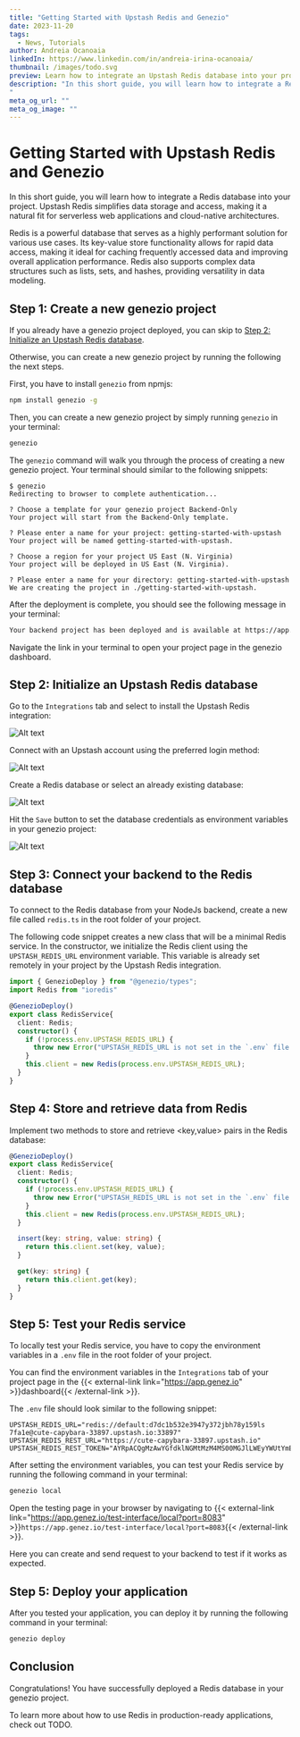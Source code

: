 ```yaml
---
title: "Getting Started with Upstash Redis and Genezio"
date: 2023-11-20
tags:
  - News, Tutorials
author: Andreia Ocanoaia
linkedIn: https://www.linkedin.com/in/andreia-irina-ocanoaia/
thumbnail: /images/todo.svg
preview: Learn how to integrate an Upstash Redis database into your project
description: "In this short guide, you will learn how to integrate a Redis database into your project. Upstash Redis simplifies data storage and access, making it a natural fit for serverless web applications and cloud-native architectures.
"
meta_og_url: ""
meta_og_image: ""
---
```


# Getting Started with Upstash Redis and Genezio

In this short guide, you will learn how to integrate a Redis database into your project.
Upstash Redis simplifies data storage and access, making it a natural fit for serverless web applications and cloud-native architectures.

Redis is a powerful database that serves as a highly performant solution for various use cases.
Its key-value store functionality allows for rapid data access, making it ideal for caching frequently accessed data and improving overall application performance.
Redis also supports complex data structures such as lists, sets, and hashes, providing versatility in data modeling.


## Step 1: Create a new genezio project
If you already have a genezio project deployed, you can skip to [Step 2: Initialize an Upstash Redis database](#step-2-initialize-an-upstash-redis-database).

Otherwise, you can create a new genezio project by running the following the next steps.

First, you have to install `genezio` from npmjs:

```bash
npm install genezio -g
```

Then, you can create a new genezio project by simply running `genezio` in your terminal:

```bash
genezio
```

The `genezio` command will walk you through the process of creating a new genezio project.
Your terminal should similar to the following snippets:

```
$ genezio
Redirecting to browser to complete authentication...

? Choose a template for your genezio project Backend-Only
Your project will start from the Backend-Only template.

? Please enter a name for your project: getting-started-with-upstash
Your project will be named getting-started-with-upstash.

? Choose a region for your project US East (N. Virginia)
Your project will be deployed in US East (N. Virginia).

? Please enter a name for your directory: getting-started-with-upstash
We are creating the project in ./getting-started-with-upstash.
```

After the deployment is complete, you should see the following message in your terminal:

```bash
Your backend project has been deployed and is available at https://app.genez.io/project/<project-id>/<environment-id>
```

Navigate the link in your terminal to open your project page in the genezio dashboard.

## Step 2: Initialize an Upstash Redis database

Go to the `Integrations` tab and select to install the Upstash Redis integration:

![Alt text](/images/blog/getting_started_upstash_images/image-3.png)

Connect with an Upstash account using the preferred login method:

![Alt text](/images/blog/getting_started_upstash_images/image.png)

Create a Redis database or select an already existing database:

![Alt text](/images/blog/getting_started_upstash_images/image-1.png)

Hit the `Save` button to set the database credentials as environment variables in your genezio project:

![Alt text](/images/blog/getting_started_upstash_images/image-2.png)

## Step 3: Connect your backend to the Redis database

To connect to the Redis database from your NodeJs backend, create a new file called `redis.ts` in the root folder of your project.

The following code snippet creates a new class that will be a minimal Redis service. In the constructor, we initialize the Redis client using the `UPSTASH_REDIS_URL` environment variable. This variable is already set remotely in your project by the Upstash Redis integration.

```ts
import { GenezioDeploy } from "@genezio/types";
import Redis from "ioredis"

@GenezioDeploy()
export class RedisService{
  client: Redis;
  constructor() {
    if (!process.env.UPSTASH_REDIS_URL) {
      throw new Error("UPSTASH_REDIS_URL is not set in the `.env` file.")
    }
    this.client = new Redis(process.env.UPSTASH_REDIS_URL);
  }
}
```

## Step 4: Store and retrieve data from Redis

Implement two methods to store and retrieve <key,value> pairs in the Redis database:

```ts
@GenezioDeploy()
export class RedisService{
  client: Redis;
  constructor() {
    if (!process.env.UPSTASH_REDIS_URL) {
      throw new Error("UPSTASH_REDIS_URL is not set in the `.env` file.")
    }
    this.client = new Redis(process.env.UPSTASH_REDIS_URL);
  }

  insert(key: string, value: string) {
    return this.client.set(key, value);
  }

  get(key: string) {
    return this.client.get(key);
  }
}
```

## Step 5: Test your Redis service

To locally test your Redis service, you have to copy the environment variables in a `.env` file in the root folder of your project.

You can find the environment variables in the `Integrations` tab of your project page in the {{< external-link link="https://app.genez.io" >}}dashboard{{< /external-link >}}.

The `.env` file should look similar to the following snippet:

```
UPSTASH_REDIS_URL="redis://default:d7dc1b532e3947y372jbh78y159ls
7fa1e@cute-capybara-33897.upstash.io:33897"
UPSTASH_REDIS_REST_URL="https://cute-capybara-33897.upstash.io"
UPSTASH_REDIS_REST_TOKEN="AYRpACQgMzAwYGfdklNGMtMzM4MS00MGJlLWEyYWUtYmEzZDgyZTkxMTFlZDdkdsaNTMyZTM5NDdjdsuhrMzkzZGQzMTU5N2ZhMWU="
```

After setting the environment variables, you can test your Redis service by running the following command in your terminal:

```bash
genezio local
```

Open the testing page in your browser by navigating to {{< external-link link="https://app.genez.io/test-interface/local?port=8083" >}}`https://app.genez.io/test-interface/local?port=8083`{{< /external-link >}}.

Here you can create and send request to your backend to test if it works as expected.

## Step 5: Deploy your application

After you tested your application, you can deploy it by running the following command in your terminal:

```bash
genezio deploy
```

## Conclusion

Congratulations! You have successfully deployed a Redis database in your genezio project.

To learn more about how to use Redis in production-ready applications, check out TODO.
